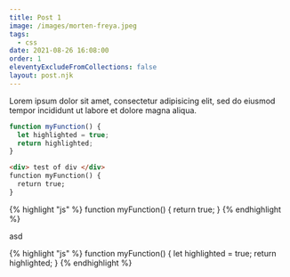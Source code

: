 ```yaml
---
title: Post 1
image: /images/morten-freya.jpeg
tags:
  - css
date: 2021-08-26 16:08:00
order: 1
eleventyExcludeFromCollections: false
layout: post.njk
---
```


Lorem ipsum dolor sit amet, consectetur adipisicing elit, sed do eiusmod tempor incididunt ut labore et dolore magna aliqua.

``` js
function myFunction() {
  let highlighted = true;
  return highlighted;
}
```

```html
<div> test of div </div>
function myFunction() {
  return true;
}

```
{% highlight "js" %}
function myFunction() {
  return true;
}
{% endhighlight %}

asd

{% highlight "js" %}
function myFunction() {
  let highlighted = true;
  return highlighted;
}
{% endhighlight %}
